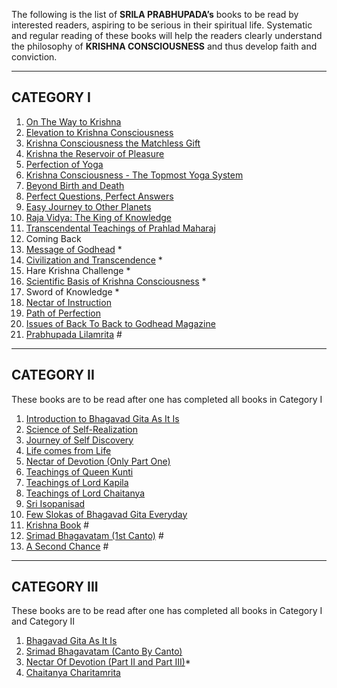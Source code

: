 The following is the list of **SRILA PRABHUPADA’s** books to be read by interested readers, aspiring to be serious in their spiritual life. Systematic and regular reading of these books will help the readers clearly understand the philosophy of **KRISHNA CONSCIOUSNESS** and thus develop faith and conviction.

---

## CATEGORY I

1. [On The Way to Krishna](https://vedabase.io/en/library/owk/)
2. [Elevation to Krishna Consciousness](http://files.krishna.com/en/pdf/e-books/Elevation_to_Krishna_Consciousness.pdf)
3. [Krishna Consciousness the Matchless Gift](https://prabhupadabooks.com/pdf/Krsna-Consciousness-The-Matchless-Gift-Original-1974-book-scan.pdf)
4. [Krishna the Reservoir of Pleasure](http://files.krishna.com/en/pdf/e-books/Krsna_the_Reservoir_of_Pleasure.pdf)
5. [Perfection of Yoga](https://vedabase.io/en/library/poy/)
6. [Krishna Consciousness - The Topmost Yoga System](http://files.krishna.com/en/pdf/e-books/Krsna_Consciousness_Topmost_Yoga.pdf)
7. [Beyond Birth and Death](https://vedabase.io/en/library/bbd/)
8. [Perfect Questions, Perfect Answers](http://prabhupadabooks.com/pdf/Perfect_Questions_Perfect_Answers-Original_1977_Edition-SCAN.pdf)
9. [Easy Journey to Other Planets](http://prabhupadabooks.com/pdf/Easy-Journy-to-Other-Planets-1977-Scanned-edition.pdf)
10. [Raja Vidya: The King of Knowledge](https://vedabase.io/en/library/rv/)
11. [Transcendental Teachings of Prahlad Maharaj](http://www.prabhupada-books.de/english-book-scans/Transcendental-Teachings-of-Prahlad-Maharaj-Scan-of-Original.pdf)
12. Coming Back
13. [Message of Godhead](http://files.krishna.com/en/pdf/e-books/Message_of_Godhead.pdf) *
14. [Civilization and Transcendence](https://vedabase.io/en/library/cat/) *
15. Hare Krishna Challenge *
16. [Scientific Basis of Krishna Consciousness](http://krishna.org/wp-content/uploads/2016/07/The-Scientific-Basis-of-Krishna-Consciousness-Svarupa-Damodar-dasa-Ph.D..pdf) *
17. Sword of Knowledge *
18. [Nectar of Instruction](https://vedabase.io/en/library/noi/)
19. [Path of Perfection](https://vedabase.io/en/library/pop/)
20. [Issues of Back To Back to Godhead Magazine](https://back2godhead.com/category/pdf/)
21. [Prabhupada Lilamrita](https://vedabase.io/en/library/spl/) #

---

## CATEGORY II

These books are to be read after one has completed all books in Category I

1. [Introduction to Bhagavad Gita As It Is](https://vedabase.io/en/library/bg/introduction/)
2. [Science of Self-Realization](https://vedabase.io/en/library/ssr/)
3. [Journey of Self Discovery](https://vedabase.io/en/library/josd/)
4. [Life comes from Life](http://www.prabhupada-books.de/english-book-scans/Life-Comes-from-Life.pdf)
5. [Nectar of Devotion (Only Part One)](https://vedabase.io/en/library/nod/)
6. [Teachings of Queen Kunti](https://vedabase.io/en/library/tqk/)
7. [Teachings of Lord Kapila](https://vedabase.io/en/library/tlk/)
8. [Teachings of Lord Chaitanya](https://vedabase.io/en/library/tlc/)
9. [Sri Isopanisad](https://vedabase.io/en/library/iso/)
10. [Few Slokas of Bhagavad Gita Everyday](https://prabhupadagita.com/category/108-important-bhagavad-gita-slokas/)
11. [Krishna Book](https://vedabase.io/en/library/kb/) #
12. [Srimad Bhagavatam (1st Canto)](https://vedabase.io/en/library/sb/1/) #
13. [A Second Chance](https://vedabase.io/en/library/sc/) #

---

## CATEGORY III

These books are to be read after one has completed all books in Category I and Category II

1. [Bhagavad Gita As It Is](https://vedabase.io/en/library/bg/)
2. [Srimad Bhagavatam (Canto By Canto)](https://vedabase.io/en/library/sb/)
3. [Nectar Of Devotion (Part II and Part III)](https://vedabase.io/en/library/nod/)*
4. [Chaitanya Charitamrita](https://vedabase.io/en/library/cc/)
